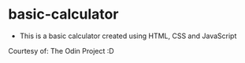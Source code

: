 # basic-calculator

- This is a basic calculator created using HTML, CSS and JavaScript

Courtesy of: The Odin Project :D